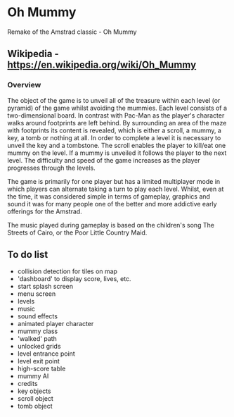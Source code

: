 # Oh Mummy
Remake of the Amstrad classic - Oh Mummy

## Wikipedia - https://en.wikipedia.org/wiki/Oh_Mummy

### Overview 
The object of the game is to unveil all of the treasure within each level (or pyramid) of the game whilst avoiding the mummies. Each level consists of a two-dimensional board. In contrast with Pac-Man as the player's character walks around footprints are left behind. By surrounding an area of the maze with footprints its content is revealed, which is either a scroll, a mummy, a key, a tomb or nothing at all. In order to complete a level it is necessary to unveil the key and a tombstone. The scroll enables the player to kill/eat one mummy on the level. If a mummy is unveiled it follows the player to the next level. The difficulty and speed of the game increases as the player progresses through the levels.

The game is primarily for one player but has a limited multiplayer mode in which players can alternate taking a turn to play each level. Whilst, even at the time, it was considered simple in terms of gameplay, graphics and sound it was for many people one of the better and more addictive early offerings for the Amstrad.

The music played during gameplay is based on the children's song The Streets of Cairo, or the Poor Little Country Maid. 

## To do list
 - collision detection for tiles on map
 - 'dashboard' to display score, lives, etc.
 - start splash screen
 - menu screen
 - levels
 - music
 - sound effects
 - animated player character
 - mummy class
 - 'walked' path
 - unlocked grids
 - level entrance point
 - level exit point
 - high-score table
 - mummy AI
 - credits
 - key objects
 - scroll object
 - tomb object